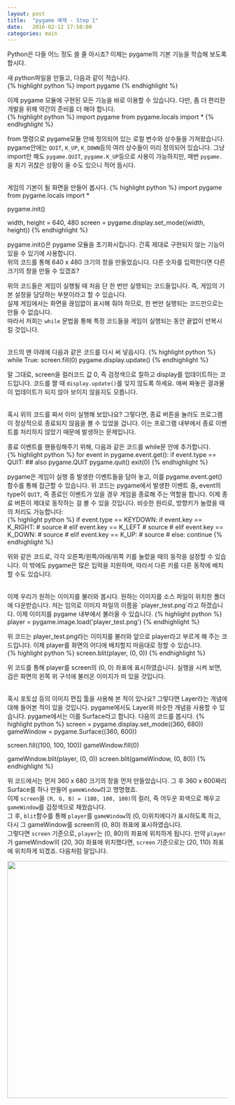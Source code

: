 ```yaml
---
layout: post
title:  "pygame 예제 - Step 1"
date:   2016-02-12 17:50:00
categories: main
---
```


Python은 다들 어느 정도 쓸 줄 아시죠? 이제는 pygame의 기본 기능을 학습해 보도록
합시다.

새 python파일을 만들고, 다음과 같이 적습니다.  
{% highlight python %}
import pygame
{% endhighlight %}

이제 pygame 모듈에 구현된 모든 기능을 바로 이용할 수 있습니다.
다만, 좀 더 편리한 개발을 위해 약간의 준비를 더 해야 합니다.  
{% highlight python %}
import pygame
from pygame.locals import *
{% endhighlight %}


from 명령으로 pygame모듈 안에 정의되어 있는 로컬 변수와 상수들을 가져왔습니다. pygame안에는 `QUIT`, `K_UP`, `K_DOWN`등의 여러 상수들이 미리 정의되어 있습니다.
그냥 import만 해도 `pygame.QUIT`, `pygame.K_UP`등으로 사용이 가능하지만, 매번 `pygame.`을 치기 귀찮은 상황이 올 수도 있으니 적어 둡시다.

<br>
게임의 기본이 될 화면을 만들어 봅시다.
{% highlight python %}
import pygame
from pygame.locals import *

pygame.init()

width, height = 640, 480
screen = pygame.display.set_mode((width, height))
{% endhighlight %}

pygame.init()은 pygame 모듈을 초기화시킵니다. 간혹 제대로 구현되지 않는 기능이 있을 수 있기에 사용합니다.  
위의 코드를 통해 640 x 480 크기의 창을 만들었습니다. 다른 숫자를 입력한다면 다른 크기의 창을 만들 수 있겠죠?

위의 코드들은 게임이 실행될 때 처음 단 한 번만 실행되는 코드들입니다. 즉, 게임의 기본 설정을 담당하는 부분이라고 할 수 있습니다.  
실제 게임에서는 화면을 끊임없이 표시해 줘야 하므로, 한 번만 실행되는 코드만으로는 만들 수 없습니다.  
따라서 저희는 `while` 문법을 통해 특정 코드들을 게임이 실행되는 동안 끝없이 반복시킬 것입니다.

<br>
코드의 맨 아래에 다음과 같은 코드를 다시 써 넣읍시다.  
{% highlight python %}
while True:
    screen.fill(0)
    pygame.display.update()
{% endhighlight %}

말 그대로, screen을 컬러코드 값 0, 즉 검정색으로 칠하고 display를 업데이트하는 코드입니다. 코드를 짤 때 `display.update()`를 잊지 않도록 하세요. 애써 짜놓은 결과물이 업데이트가 되지 않아 보이지 않을지도 모릅니다.


<br>
혹시 위의 코드를 짜서 이미 실행해 보았나요? 그렇다면, 종료 버튼을 눌러도 프로그램이 정상적으로 종료되지 않음을 볼 수 있었을 겁니다. 이는 프로그램 내부에서 종료 이벤트를 처리하지 않았기 때문에 발생하는 문제입니다.

종료 이벤트를 핸들링해주기 위해, 다음과 같은 코드를 while문 안에 추가합니다.  
{% highlight python %}
for event in pygame.event.get():
    if event.type == QUIT:  ## also pygame.QUIT
        pygame.quit()
        exit(0)
{% endhighlight %}

pygame은 게임이 실행 중 발생한 이벤트들을 담아 놓고, 이를 pygame.event.get() 함수를 통해 접근할 수 있습니다.
위 코드는 pygame에서 발생한 이벤트 중, event의 type이 `QUIT`, 즉 종료인 이벤트가 있을 경우 게임을 종료해 주는 역할을 합니다. 이제 종료 버튼이 제대로 동작하는 걸 볼 수 있을 것입니다. 비슷한 원리로, 방향키가 눌렸을 때의 처리도 가능합니다:  
{% highlight python %}
if event.type == KEYDOWN:
    if event.key == K_RIGHT:
        # source #
    elif event.key == K_LEFT
        # source #
    elif event.key == K_DOWN:
        # source #
    elif event.key == K_UP:
        # source #
    else:
        continue
{% endhighlight %}

위와 같은 코드로, 각각 오른쪽/왼쪽/아래/위쪽 키를 눌렀을 때의 동작을 설정할 수 있습니다. 이 밖에도 pygame은 많은 입력을 지원하며, 따라서 다른 키를 다른 동작에 배치할 수도 있습니다.

<br>
이제 우리가 원하는 이미지를 불러와 봅시다. 원하는 이미지를 소스 파일이 위치한 폴더에 다운받습니다. 저는 임의로 이미지 파일의 이름을 `player_test.png`라고 하겠습니다.
이제 이미지를 pygame 내부에서 불러올 수 있습니다.  
{% highlight python %}
player = pygame.image.load('player_test.png')
{% endhighlight %}

위 코드는 player_test.png라는 이미지를 불러와 앞으로 player라고 부르게 해 주는 코드입니다. 이제 player를 화면의 어디에 배치할지 마음대로 정할 수 있습니다.  
{% highlight python %}
screen.blit(player, (0, 0))
{% endhighlight %}

위 코드를 통해 player를 screen의 (0, 0) 좌표에 표시하였습니다. 실행을 시켜 보면, 검은 화면의 왼쪽 위 구석에 불러온 이미지가 떠 있을 것입니다.

<br>
혹시 포토샵 등의 이미지 편집 툴을 사용해 본 적이 있나요? 그렇다면 Layer라는 개념에 대해 들어본 적이 있을 것입니다. pygame에서도 Layer와 비슷한 개념을 사용할 수 있습니다.  
pygame에서는 이를 Surface라고 합니다. 다음의 코드를 봅시다.  
{% highlight python %}
screen = pygame.display.set_mode((360, 680))
gameWindow = pygame.Surface((360, 600))

screen.fill((100, 100, 100))
gameWindow.fill(0)

gameWindow.blit(player, (0, 0))
screen.blit(gameWindow, (0, 80))
{% endhighlight %}

위 코드에서는 먼저 360 x 680 크기의 창을 먼저 만들었습니다. 그 후 360 x 600짜리 Surface를 하나 만들어 `gameWindow`라고 명명했죠.  
이제 `screen`을 `(R, G, B) = (100, 100, 100)`의 컬러, 즉 어두운 회색으로 채우고 `gameWindow`를 검정색으로 채웠습니다.  
그 후, `blit`함수를 통해 `player`를 `gameWindow`의 (0, 0)위치에다가 표시하도록 하고, 다시 그 gameWindow를 screen의 (0, 80) 좌표에 표시하였습니다.  
그렇다면 `screen` 기준으로, `player`는 (0, 80)의 좌표에 위치하게 됩니다. 만약 `player`가 gameWindow의 (20, 30) 좌표에 위치했다면, `screen` 기준으로는 (20, 110) 좌표에 위치하게 되겠죠. 다음처럼 말입니다.

<p align = "CENTER">
  <img src="{{ site.baseurl }}/images/image1.png" style="height: 540px;">
</p>

